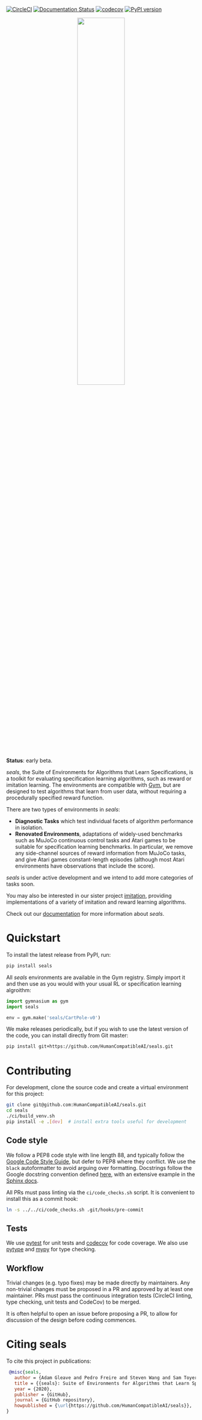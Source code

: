 [![CircleCI](https://circleci.com/gh/HumanCompatibleAI/seals.svg?style=svg)](https://circleci.com/gh/HumanCompatibleAI/seals)
[![Documentation Status](https://readthedocs.org/projects/seals/badge/?version=latest)](https://seals.readthedocs.io/en/latest/?badge=latest)
[![codecov](https://codecov.io/gh/HumanCompatibleAI/seals/branch/master/graph/badge.svg)](https://codecov.io/gh/HumanCompatibleAI/seals)
[![PyPI version](https://badge.fury.io/py/seals.svg)](https://badge.fury.io/py/seals)

<p align="center"><img src="docs/_static/img/logo.svg" width="50%"/></p>

**Status**: early beta.

_seals_, the Suite of Environments for Algorithms that Learn Specifications, is a toolkit for
evaluating specification learning algorithms, such as reward or imitation learning. The
environments are compatible with [Gym](https://github.com/openai/gym), but are designed
to test algorithms that learn from user data, without requiring a procedurally specified
reward function.

There are two types of environments in _seals_:

- **Diagnostic Tasks** which test individual facets of algorithm performance in isolation.
- **Renovated Environments**, adaptations of widely-used benchmarks such as MuJoCo continuous
  control tasks and Atari games to be suitable for specification learning benchmarks. In particular,
  we remove any side-channel sources of reward information from MuJoCo tasks, and give Atari games constant-length episodes (although most Atari environments have observations that include the score).

_seals_ is under active development and we intend to add more categories of tasks soon.

You may also be interested in our sister project [imitation](https://github.com/humancompatibleai/imitation/),
providing implementations of a variety of imitation and reward learning algorithms.

Check out our [documentation](https://seals.readthedocs.io/en/latest/) for more information about _seals_.

# Quickstart

To install the latest release from PyPI, run:

```bash
pip install seals
```

All _seals_ environments are available in the Gym registry. Simply import it and then use as you
would with your usual RL or specification learning algroithm:

```python
import gymnasium as gym
import seals

env = gym.make('seals/CartPole-v0')
```

We make releases periodically, but if you wish to use the latest version of the code, you can
install directly from Git master:

```bash
pip install git+https://github.com/HumanCompatibleAI/seals.git
```

# Contributing

For development, clone the source code and create a virtual environment for this project:

```bash
git clone git@github.com:HumanCompatibleAI/seals.git
cd seals
./ci/build_venv.sh
pip install -e .[dev]  # install extra tools useful for development
```

## Code style

We follow a PEP8 code style with line length 88, and typically follow the [Google Code Style Guide](http://google.github.io/styleguide/pyguide.html),
but defer to PEP8 where they conflict. We use the `black` autoformatter to avoid arguing over formatting.
Docstrings follow the Google docstring convention defined [here](http://google.github.io/styleguide/pyguide.html#38-comments-and-docstrings),
with an extensive example in the [Sphinx docs](https://www.sphinx-doc.org/en/master/usage/extensions/example_google.html).

All PRs must pass linting via the `ci/code_checks.sh` script. It is convenient to install this as a commit hook:

```bash
ln -s ../../ci/code_checks.sh .git/hooks/pre-commit
```

## Tests

We use [pytest](https://docs.pytest.org/en/latest/) for unit tests
and [codecov](http://codecov.io/) for code coverage.
We also use [pytype](https://github.com/google/pytype) and [mypy](http://mypy-lang.org/)
for type checking.

## Workflow

Trivial changes (e.g. typo fixes) may be made directly by maintainers. Any non-trivial changes
must be proposed in a PR and approved by at least one maintainer. PRs must pass the continuous
integration tests (CircleCI linting, type checking, unit tests and CodeCov) to be merged.

It is often helpful to open an issue before proposing a PR, to allow for discussion of the design
before coding commences.

# Citing seals

To cite this project in publications:

```bibtex
 @misc{seals,
   author = {Adam Gleave and Pedro Freire and Steven Wang and Sam Toyer},
   title = {{seals}: Suite of Environments for Algorithms that Learn Specifications},
   year = {2020},
   publisher = {GitHub},
   journal = {GitHub repository},
   howpublished = {\url{https://github.com/HumanCompatibleAI/seals}},
}
```

